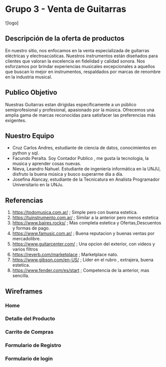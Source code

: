 
# Grupo 3 - Venta de Guitarras

![logo]

## Descripción de la oferta de productos

En nuestro sitio, nos enfocamos en la venta especializada de guitarras eléctricas y electroacústicas.
Nuestros instrumentos están diseñados para clientes que valoran la excelencia en fidelidad y calidad sonora. Nos esforzamos por brindar experiencias musicales excepcionales a aquellos que buscan lo mejor en instrumentos, respaldados por marcas de renombre en la industria musical.

## Publico Objetivo

Nuestras Guitarras estan dirigidas específicamente a un público semiprofesional y profesional, apasionado por la música.
Ofrecemos una amplia gama de marcas reconocidas para satisfacer las preferencias más exigentes.

## Nuestro Equipo

* Cruz Carlos Andres, estudiante de ciencia de datos, conocimientos en python y sql.
* Facundo Peralta. Soy Contador Publico , me gusta la tecnologia, la musica y aprender cosas nuevas.
* Nieva, Leandro Nahuel. Estudiante de ingeniería informática en la UNJU, disfruto la buena música y busco superarme día a día.
* Josefina Alancay, estudiante de la Tecnicatura en Analista Programador Universitario en la UNJu.

## Referencias

1) https://todomusica.com.ar/ ; Simple pero con buena estetica.
2) https://tuinstrumento.com.ar/ ; Similar a la anterior pero menos estetica
3) https://www.baires.rocks/ ; Mas completa estetica y Ofertas,Descuentos y formas de pago.
4) https://www.famusic.com.ar/ ; Buena reputacion y buenas ventas por mercadolibre.
5) https://www.guitarcenter.com/ ; Una opcion del exterior, con videos y varios filtros
6) https://reverb.com/marketplace ; Marketplace nato.
7) https://www.gibson.com/en-US/ ; Lider en el rubro , extrajera, buena estetica.
8) https://www.fender.com/es/start ; Competencia de la anterior, mas sencilla.

## Wireframes

### Home

### Detalle del Producto

### Carrito de Compras

### Formulario de Registro

### Formulario de login